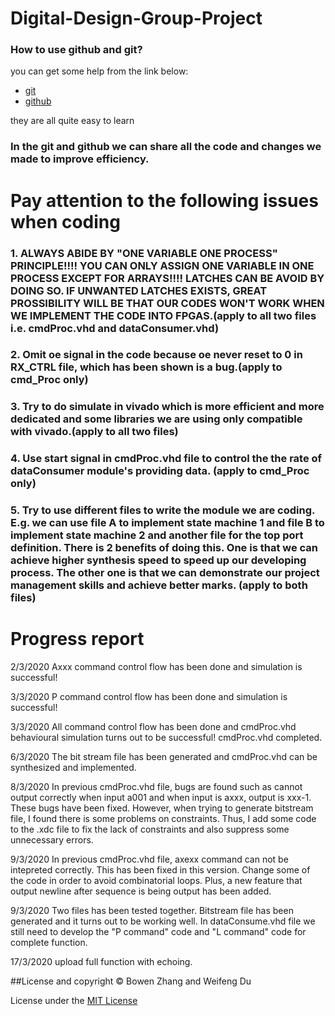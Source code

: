 # Digital-Design-Group-Project
### How to use github and git?
you can get some help from the link below:  
* [git](https://www.youtube.com/watch?v=nhNq2kIvi9s)  
* [github](https://www.youtube.com/watch?v=nhNq2kIvi9s)  

they are all quite easy to learn

### In the git and github we can share all the code and changes we made to improve efficiency.


# Pay attention to the following issues when coding
### 1. ALWAYS ABIDE BY "ONE VARIABLE ONE PROCESS" PRINCIPLE!!!! YOU CAN ONLY ASSIGN ONE VARIABLE IN ONE PROCESS EXCEPT FOR ARRAYS!!!! LATCHES CAN BE AVOID BY DOING SO. IF UNWANTED LATCHES EXISTS, GREAT PROSSIBILITY WILL BE THAT OUR CODES WON'T WORK WHEN WE IMPLEMENT THE CODE INTO FPGAS.(apply to all two files i.e. cmdProc.vhd and dataConsumer.vhd)
### 2. Omit oe signal in the code because oe never reset to 0 in RX_CTRL file, which has been shown is a bug.(apply to cmd_Proc only)
### 3. Try to do simulate in vivado which is more efficient and more dedicated and some libraries we are using only compatible with vivado.(apply to all two files)
### 4. Use start signal in cmdProc.vhd file to control the the rate of dataConsumer module's providing data. (apply to cmd_Proc only)
### 5. Try to use different files to write the module we are coding. E.g. we can use file A to implement state machine 1 and file B to implement state machine 2 and another file for the top port definition. There is 2 benefits of doing this. One is that we can achieve higher synthesis speed to speed up our developing process. The other one is that we can demonstrate our project management skills and achieve better marks. (apply to both files)


# Progress report
2/3/2020
Axxx command control flow has been done and simulation is successful!

3/3/2020
P command control flow has been done and simulation is successful!

3/3/2020
All command control flow has been done and cmdProc.vhd behavioural simulation turns out to be successful! cmdProc.vhd completed.

6/3/2020
The bit stream file has been generated and cmdProc.vhd can be synthesized and implemented.

8/3/2020
In previous cmdProc.vhd file, bugs are found such as cannot output correctly when input a001 and when input is axxx, output is xxx-1. These bugs have been fixed. However, when trying to generate bitstream file, I found there is some problems on constraints. Thus, I add some code to the .xdc file to fix the lack of constraints and also suppress some unnecessary errors. 

9/3/2020
In previous cmdProc.vhd file, axexx command can not be intepreted correctly. This has been fixed in this version. Change some of the code in order to avoid combinatorial loops. Plus, a new feature that output newline after sequence is being output has been added.

9/3/2020
Two files has been tested together. Bitstream file has been generated and it turns out to be working well. In dataConsume.vhd file we still need to develop the "P command" code and "L command" code for complete function.

17/3/2020
upload full function with echoing.

##License and copyright
© Bowen Zhang and Weifeng Du

License under the [MIT License](License)
